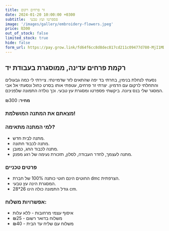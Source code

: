 ```yaml
---
title: זר פרחים רקום
date: 2024-01-20 10:00:00 +0300
subtitle:  פספרטו ועץ טבעי
image: '/images/gallery/embroidery-flowers.jpeg'
price: ₪300
out_of_stock: false
limited_stock: true
hide: false
form_url: https://pay.grow.link/fd64f6cc8d8dec817cd211c09477d780-MjI1MDc0Mw
---
```


## רקמת פרחים עדינה, ממוסגרת בעבודת יד

נסעתי לנחלת בנימין, בחרתי בד יפה שהתאים לזר שדמיינתי.
ציירתי לי כמה גבעולים והתחלתי לרקום עם הדמיון.
יצרתי זר פרחים, עטפתי אותו בסרט כחול ונסעתי אל אבי המסגר שלי בנס ציונה.
ביקשתי פספרטו ומסגרת עץ טבעי.
וכך נולדה התמונה שלפניכם.

**מחיר:** ₪300

### מצאתם את המתנה המושלמת!


### למי המתנה מתאימה?

- מתנה לבית חדש.
- מתנה לכבוד חתונה.
- מתנה לכבוד החג, כמובן.
- מתנה לעצמך, לחדר העבודה, לסלון, תזכורת נעימה של רגע מפנק.

### פרטים טכניים
- החוטים הינם חוטי כותנה 100% של חברת dmc הצרפתית.
- המסגרת הינה עץ טבעי.
- גודל התמונה כולה הינו 26*28 cm.

### אפשרויות משלוח:

- איסוף עצמי מרחובות - ללא עלות
- משלוח בדואר רשום - ₪25
- משלוח עם שליח עד הבית - ₪40 
